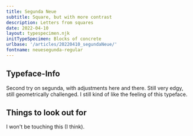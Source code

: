 ```yaml
---
title: Segunda Neue
subtitle: Square, but with more contrast
description: Letters from squares
date: 2022-04-10
layout: typespecimen.njk
initTypeSpecimen: Blocks of concrete
urlbase: '/articles/20220410_segundaNeue/'
fontname: neuesegunda-regular
---
```


## Typeface-Info
Second try on segunda, with adjustments here and there. Still very edgy, still geometrically challenged. I still kind of like the feeling of this typeface.

## Things to look out for
I won't be touching this (I think).